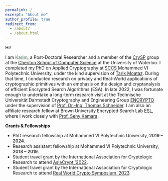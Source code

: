 ```yaml
---
permalink: /
excerpt: "About me"
author_profile: true
redirect_from:
  - /about/
  - /about.html
---
```



Hi!

I am <span style="color: #4B7A5D; font-weight: 550; background: linear-gradient(45deg, #4B7A5D, #6BAF7D); -webkit-background-clip: text; -webkit-text-fill-color: transparent; text-shadow: 1px 1px 3px rgba(255, 255, 255, 0.5), 2px 2px 4px rgba(0, 0, 0, 0.3);">Karim</span>, a Post-Doctoral Researcher and a member of the [CrySP](https://crysp.uwaterloo.ca/) group at the [Cheriton School of Computer Science](https://cs.uwaterloo.ca/) at the University of Waterloo.
I completed my PhD on <span style="color: #333333;font-weight:450;">Applied Cryptography</span> at [SCCS ](https://www.um6p-cs.ma/en/research/)  Mohammed VI Polytechnic University, under the kind supervision of [Tarik Moataz](https://tarikmoataz.com/). 
During that time, I conducted research on privacy and Real-World applications of cryptographic primitives with an emphasis 
on the design and cryptanalysis of efficient Encrypted Search Algorithms (<span style="color: #333333;font-weight:450;">ESA</span>).
In late 2022, I was fortunate enough to undertake a long-term research visit at the Technische Universität Darmstadt Cryptography and Engineering Group [ENCRYPTO](https://www.encrypto.cs.tu-darmstadt.de/home_page/index.en.jsp) under the supervision of [Prof. Dr.-Ing. Thomas Schneider](https://www.encrypto.cs.tu-darmstadt.de/team_encrypto/thomas_schneider/index.en.jsp).
I am also an <span style="color: #333333;font-weight:450;">affiliate research fellow</span> at Brown University Encrypted Search Lab [ESL](https://esl.cs.brown.edu/), where I work closely with [Prof. Seny Kamara](https://cs.brown.edu/people/seny/).




__Grants & Fellowships__

  - PhD research fellowship at Mohammed VI Polytechnic University, <span style="color: #333333;font-weight:600;">2019 &ndash; 2024</span>.
  - Research assistant fellowship at Mohammed VI Polytechnic University, <span style="color: #333333;font-weight:600;">2018 &ndash; 2019</span>.
  - Student travel grant by the International Association for Cryptologic Research to attend [AsiaCrypt '2022](https://asiacrypt.iacr.org/2022/).
  - Student travel grant by the International Association for Cryptologic Research to attend [Real World Crypto Symposium '2023](https://rwc.iacr.org/2023/).


